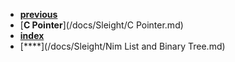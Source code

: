 * [**previous**](/docs)
* [**C Pointer**](/docs/Sleight/C Pointer.md)
* [**index**](/docs/Sleight/index.md)
* [****](/docs/Sleight/Nim List and Binary Tree.md)
